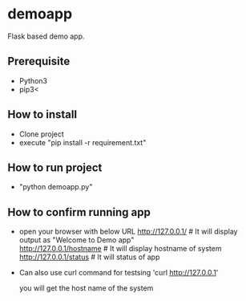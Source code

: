 # demoapp
Flask based demo app.

## Prerequisite
 - Python3
 - pip3<

## How to install
- Clone project 
- execute "pip install -r requirement.txt"

## How to run project 
- "python demoapp.py"

## How to confirm running app
- open your browser with below URL
    http://127.0.0.1/    # It will display output as "Welcome to Demo app" <br />
    http://127.0.0.1/hostname # It will display hostname of system <br />
    http://127.0.0.1/status # It will status of app <br />

- Can also use curl command for testsing
  'curl http://127.0.0.1'

    you will get the host name of the system 
       
       
